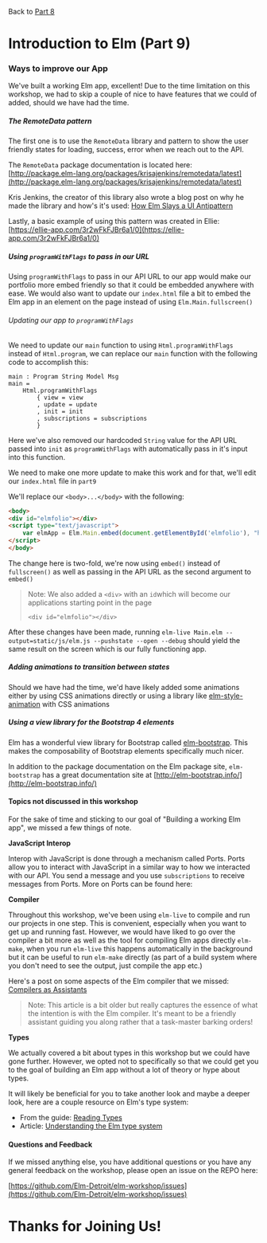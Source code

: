 
Back to [Part 8](../part8/README.md)

# Introduction to Elm (Part 9)

### Ways to improve our App

We've built a working Elm app, excellent! Due to the time limitation on this workshop, we had to skip a
couple of nice to have features that we could of added, should we have had the time. 

##### The RemoteData pattern

The first one is to use the `RemoteData` library and pattern to show the user friendly states for loading,
 success, error when we reach out to the API. 
 
The `RemoteData` package documentation is located here: 
[http://package.elm-lang.org/packages/krisajenkins/remotedata/latest](http://package.elm-lang.org/packages/krisajenkins/remotedata/latest)

Kris Jenkins, the creator of this library also wrote a blog post on why he made the library
 and how's it's used: [How Elm Slays a UI Antipattern](http://blog.jenkster.com/2016/06/how-elm-slays-a-ui-antipattern.html)

Lastly, a basic example of using this pattern was created in Ellie: [https://ellie-app.com/3r2wFkFJBr6a1/0](https://ellie-app.com/3r2wFkFJBr6a1/0)

##### Using `programWithFlags` to pass in our URL
 
 Using `programWithFlags` to pass in our API URL to our app would make our portfolio 
 more embed friendly so that it could be embedded anywhere with ease. We would also want to update our
 `index.html` file a bit to embed the Elm app in an element on the page instead of using `Elm.Main.fullscreen()`

###### Updating our app to `programWithFlags`

We need to update our `main` function to using `Html.programWithFlags` instead of `Html.program`, we can
replace our `main` function with the following code to accomplish this:

```
main : Program String Model Msg
main =
    Html.programWithFlags
        { view = view
        , update = update
        , init = init
        , subscriptions = subscriptions
        }
```

Here we've also removed our hardcoded `String` value for the API URL passed into `init` 
as `programWithFlags` with automatically pass in it's input into this function. 

We need to make one more update to make this work and for that, we'll edit our `index.html` file in `part9`

We'll replace our `<body>...</body>` with the following:

```html
<body>
<div id="elmfolio"></div>
<script type="text/javascript">
    var elmApp = Elm.Main.embed(document.getElementById('elmfolio'), "http://www.mocky.io/v2/59f8cfa92d0000891dad41ed");
</script>
</body>
```

The change here is two-fold, we're now using `embed()` instead of `fullscreen()` as well as
 passing in the API URL as the second argument to `embed()`
 
>Note: We also added a `<div>` with an `id`which will become our applications starting point in the page
>
>`<div id="elmfolio"></div>`

After these changes have been made, running `elm-live Main.elm --output=static/js/elm.js --pushstate --open --debug`
should yield the same result on the screen which is our fully functioning app.

##### Adding animations to transition between states

Should we have had the time, we'd have likely added some animations either by using CSS animations directly
or using a library like [elm-style-animation](https://github.com/mdgriffith/elm-style-animation) with CSS animations

##### Using a view library for the Bootstrap 4 elements

Elm has a wonderful view library for Bootstrap called [elm-bootstrap](http://package.elm-lang.org/packages/rundis/elm-bootstrap/latest).
This makes the composability of Bootstrap elements specifically much nicer. 

In addition to the package documentation on the Elm package site, `elm-bootstrap` has a great documentation
site at [http://elm-bootstrap.info/](http://elm-bootstrap.info/)

#### Topics not discussed in this workshop

For the sake of time and sticking to our goal of "Building a working Elm app", we missed a few things of note. 

__JavaScript Interop__

Interop with JavaScript is done through a mechanism called Ports. Ports allow you to interact with JavaScript in a similar way
to how we interacted with our API. You send a message and you use `subscriptions` to receive messages from Ports. More
on Ports can be found here: 

__Compiler__

Throughout this workshop, we've been using `elm-live` to compile and run our projects in one step. This is convenient, especially
when you want to get up and running fast. However, we would have liked to go over the compiler a bit more as well
as the tool for compiling Elm apps directly `elm-make`, when you run `elm-live` this happens automatically in the 
background but it can be useful to run `elm-make` directly (as part of a build system where you don't need to see 
the output, just compile the app etc.)

Here's a post on some aspects of the Elm compiler that we missed: [Compilers as Assistants](http://elm-lang.org/blog/compilers-as-assistants)

>Note: This article is a bit older but really captures the essence of what the intention is with the Elm compiler. It's
meant to be a friendly assistant guiding you along rather that a task-master barking orders!

__Types__

We actually covered a bit about types in this workshop but we could have gone further. However, we opted not to 
specifically so that we could get you to the goal of building an Elm app without a lot of theory or hype about types. 

It will likely be beneficial for you to take another look and maybe a deeper look, here are a couple resource on Elm's
type system:

- From the guide: [Reading Types](https://guide.elm-lang.org/types/reading_types.html)
- Article: [Understanding the Elm type system](http://www.adamwaselnuk.com/elm/2016/05/27/understanding-the-elm-type-system.html)

#### Questions and Feedback

If we missed anything else, you have additional questions or you have any general feedback on the workshop, 
please open an issue on the REPO here:

[https://github.com/Elm-Detroit/elm-workshop/issues](https://github.com/Elm-Detroit/elm-workshop/issues)

# Thanks for Joining Us!